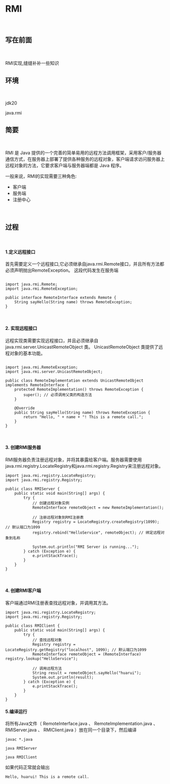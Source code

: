 # RMI

<br>

## 写在前面

<br>

RMI实现,缝缝补补一些知识

## 环境

<br>

jdk20 

java.rmi

## 简要

<br>

RMI 是 Java 提供的一个完善的简单易用的远程方法调用框架，采用客户/服务器通信方式，在服务器上部署了提供各种服务的远程对象，客户端请求访问服务器上远程对象的方法，它要求客户端与服务器端都是 Java 程序。

一般来说，RMI的实现需要三种角色:

* 客户端
* 服务端
* 注册中心

<br>

## 过程

<br>

#### 1.定义远程接口



首先需要定义一个远程接口,它必须继承自java.rmi.Remote接口，并且所有方法都必须声明抛出RemoteException。
这段代码发生在服务端
````

import java.rmi.Remote;
import java.rmi.RemoteException;

public interface RemoteInterface extends Remote {
    String sayHello(String name) throws RemoteException;
}

````

<br>

#### 2. 实现远程接口



远程实现类需要实现远程接口，并且必须继承自  java.rmi.server.UnicastRemoteObject  类。  UnicastRemoteObject  类提供了远程对象的基本功能。

````

import java.rmi.RemoteException;
import java.rmi.server.UnicastRemoteObject;

public class RemoteImplementation extends UnicastRemoteObject implements RemoteInterface {
    protected RemoteImplementation() throws RemoteException {
        super(); // 必须调用父类的构造方法
    }

    @Override
    public String sayHello(String name) throws RemoteException {
        return "Hello, " + name + "! This is a remote call.";
    }
}
````

<br>

#### 3. 创建RMI服务器



RMI服务器负责注册远程对象，并将其暴露给客户端。服务器需要使用java.rmi.registry.LocateRegistry和java.rmi.registry.Registry来注册远程对象。

````
import java.rmi.registry.LocateRegistry;
import java.rmi.registry.Registry;

public class RMIServer {
    public static void main(String[] args) {
        try {
            // 创建远程对象实例
            RemoteInterface remoteObject = new RemoteImplementation();

            // 注册远程对象到RMI注册表
            Registry registry = LocateRegistry.createRegistry(1099); // 默认端口为1099
            registry.rebind("HelloService", remoteObject); // 绑定远程对象到名称

            System.out.println("RMI Server is running...");
        } catch (Exception e) {
            e.printStackTrace();
        }
    }
}
````

<br>

#### 4. 创建RMI客户端

客户端通过RMI注册表查找远程对象，并调用其方法。

````
import java.rmi.registry.LocateRegistry;
import java.rmi.registry.Registry;

public class RMIClient {
    public static void main(String[] args) {
        try {
            // 查找远程对象
            Registry registry = LocateRegistry.getRegistry("localhost", 1099); // 默认端口为1099
            RemoteInterface remoteObject = (RemoteInterface) registry.lookup("HelloService");

            // 调用远程方法
            String result = remoteObject.sayHello("huarui");
            System.out.println(result);
        } catch (Exception e) {
            e.printStackTrace();
        }
    }
}
````

#### 5.编译运行

将所有Java文件（  RemoteInterface.java  、  RemoteImplementation.java  、  RMIServer.java  、  RMIClient.java  ）放在同一个目录下，然后编译

````
javac *.java

java RMIServer

java RMIClient
````

如果代码正常就会输出

````
Hello, huarui! This is a remote call.
````